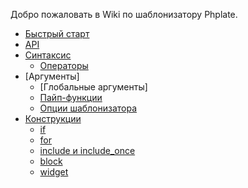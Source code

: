 Добро пожаловать в Wiki по шаблонизатору Phplate.

- [Быстрый старт](../README.md)
- [API](api.md)
- [Синтаксис](syntax.md)
  - [Операторы](operators.md)
- [Аргументы]
  - [Глобальные аргументы]
  - [Пайп-функции](pipe-functions.md)
  - [Опции шаблонизатора](options.md)
- [Конструкции](constructions.md)
  - [if](constructions/if.md)
  - [for](constructions/for.md)
  - [include и include_once](constructions/include.md)
  - [block](constructions/block.md)
  - [widget](constructions/widget.md)
